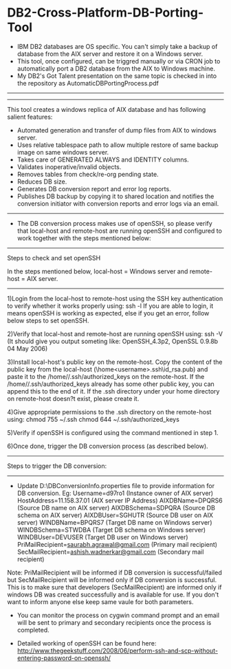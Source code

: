 DB2-Cross-Platform-DB-Porting-Tool
==================================
- IBM DB2 databases are OS specific. You can't simply take a backup of database from the AIX server and restore it on a Windows 
  server. 
- This tool, once configured, can be triggred manually or via CRON job to automatically port a DB2 database from the AIX to       Windows machine.
- My DB2's Got Talent presentation on the same topic is checked in into the repository as AutomaticDBPortingProcess.pdf
***********************************************************************************************
***********************************************************************************************
This tool creates a windows replica of AIX database and has following salient features:

- Automated generation and transfer of dump files from AIX to windows server.
- Uses relative tablespace path to allow multiple restore of same backup image on same windows server.
- Takes care of GENERATED ALWAYS and IDENTITY columns.
- Validates inoperative/invalid objects.
- Removes tables from check/re-org pending state.
- Reduces DB size.
- Generates DB conversion report and error log reports.
- Publishes DB backup by copying it to shared location and notifies the conversion initiator with conversion reports
  and error logs via an email.

***********************************************************************************************

- The DB conversion process makes use of openSSH, so please verify that local-host and remote-host are running openSSH and
  configured to work together with the steps mentioned below:

-- -----------------------------------------------------------------------------------------
Steps to check and set openSSH

In the steps mentioned below, local-host = Windows server and remote-host = AIX server.
-- -----------------------------------------------------------------------------------------
1)Login from the local-host to remote-host using the SSH key authentication to verify whether it works properly using:
	ssh -l <username> <remote-host-IP> 
  If you are able to login, it means openSSH is working as expected, else if you get an error, follow below steps to set openSSH.

2)Verify that local-host and remote-host are running openSSH using:
	ssh -V (It should give you output someting like: OpenSSH_4.3p2, OpenSSL 0.9.8b 04 May 2006)
  
3)Install local-host's public key on the remote-host.
  Copy the content of the public key from the local-host (\home\<username>\.ssh\id_rsa.pub) and paste it to the /home/<username>/.ssh/authorized_keys on the remote-host. 
  If the /home/<username>/.ssh/authorized_keys already has some other public key, you can append this to the end of it. If the .ssh directory under your home directory on remote-host doesn?t exist, please create it.

4)Give appropriate permissions to the .ssh directory on the remote-host using:
	   chmod 755 ~/.ssh
	   chmod 644 ~/.ssh/authorized_keys
   
5)Verify if openSSH is configured using the command mentioned in step 1.

6)Once done, trigger the DB conversion process (as described below). 

-- -------------------------------------------------------
Steps to trigger the DB conversion:
-- -------------------------------------------------------

- Update D:\DBConversionInfo.properties file to provide information for DB conversion.
Eg: 
Username=d97ro1            (Instance owner of AIX server)
HostAddress=11.158.37.01   (AIX server IP Address)
AIXDBName=DPQRS6           (Source DB name on AIX server)
AIXDBSchema=SDPQRA         (Source DB schema on AIX server)
AIXDBUser=SGHUTR           (Source DB user on AIX server)
WINDBName=BPQRS7           (Target DB name on Windows server)
WINDBSchema=STWDBA         (Target DB schema on Windows server)
WINDBUser=DEVUSER          (Target DB user on Windows server)
PriMailRecipient=saurabh.agrawal@gmail.com      (Primary mail recipient) 
SecMailRecipient=ashish.wadnerkar@gmail.com     (Secondary mail recipient) 

Note:
PriMailRecipient will be informed if DB conversion is successful/failed but SecMailRecipient will be informed only if DB conversion is successful. 
This is to make sure that developers (SecMailRecipient) are informed only if windows DB was created successfully and is available for use. If you don't want to inform anyone else keep same vaule for both parameters.

- You can monitor the process on cygwin command prompt and an email will be sent to primary and secondary recipients once
  the process is completed.
  
- Detailed working of openSSH can be found here: http://www.thegeekstuff.com/2008/06/perform-ssh-and-scp-without-entering-password-on-openssh/
  
